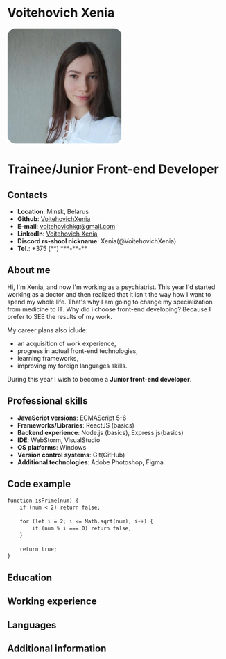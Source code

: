 # Voitehovich Xenia
![Photo](assets/img/photo.jpg)

# Trainee/Junior Front-end Developer

## Contacts
- **Location**: Minsk, Belarus
- **Github**: [VoitehovichXenia](https://github.com/VoitehovichXenia)
- **E-mail**: voitehovichkg@gmail.com
- **LinkedIn**: [Voitehovich Xenia](https://www.linkedin.com/in/xenia-voitehovich-12a48a1a0/)
- **Discord rs-shool nickname**: Xenia\(@VoitehovichXenia\)
- **Tel.**: +375 (\*\*) \*\*\*-\*\*-\*\*

## About me
Hi, I'm Xenia, and now I'm working as a psychiatrist. This year I'd started working as a doctor and then realized that it isn't the way how I want to spend my whole life. That's why I am going to change my specialization from medicine to IT. Why did i choose front-end developing? Because I prefer to SEE the results of my work.

My career plans also iclude:
- an acquisition of work experience, 
- progress in actual front-end technologies,  
- learning frameworks, 
- improving my foreign languages skills.

During this year I wish to become a **Junior front-end developer**.

## Professional skills
- **JavaScript versions**: ECMAScript 5-6
- **Frameworks/Libraries**: ReactJS (basics)
- **Backend experience**: Node.js (basics), Express.js(basics)
- **IDE**: WebStorm, VisualStudio
- **OS platforms**: Windows
- **Version control systems**: Git(GitHub)
- **Additional technologies**: Adobe Photoshop, Figma

## Code example
```
function isPrime(num) {
    if (num < 2) return false;
  
    for (let i = 2; i <= Math.sqrt(num); i++) {
        if (num % i === 0) return false;
    }
  
    return true;
}
```

## Education

## Working experience

## Languages

## Additional information
